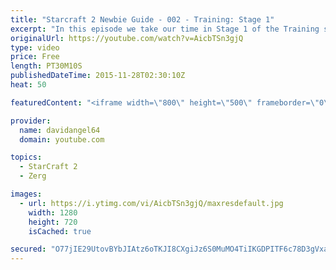 ```yaml
---
title: "Starcraft 2 Newbie Guide - 002 - Training: Stage 1"
excerpt: "In this episode we take our time in Stage 1 of the Training section of Starcraft 2.  Starcraft 2 Newbie Guide Playlist: https://www.youtube.com/playlist?list=PL5UmyuxWKXvrNOHKIp9VWkMMikqE9AOxZ  Other places to find my stuff: Twitter: http://twitter.com/davidangel64 Twitch: http://twitch.tv/davidangel64"
originalUrl: https://youtube.com/watch?v=AicbTSn3gjQ
type: video
price: Free
length: PT30M10S
publishedDateTime: 2015-11-28T02:30:10Z
heat: 50

featuredContent: "<iframe width=\"800\" height=\"500\" frameborder=\"0\" src=\"https://www.youtube.com/embed/AicbTSn3gjQ\" allow=\"accelerometer; autoplay; encrypted-media; gyroscope; picture-in-picture\" allowfullscreen></iframe>"

provider:
  name: davidangel64
  domain: youtube.com

topics:
  - StarCraft 2
  - Zerg

images:
  - url: https://i.ytimg.com/vi/AicbTSn3gjQ/maxresdefault.jpg
    width: 1280
    height: 720
    isCached: true

secured: "O77jIE29UtovBYbJIAtz6oTKJI8CXgiJz6S0MuMO4TiIKGDPITF6c78D3gVxaC19q9SjqAFTaRgdv5z2e5upaMamwIXQHqPSA1PJ9H8xv4vtj0BndvYAcep5jrqtirME4qIW9sBbfCzsRIO/2O6VJPUiPNdjaLm37AqmBkRiFqmCOD6quToxbpaStB/FQXei5nMfQpC9LAOgAr0ofReZAJAiA0+XUYy4IPlM6/ObSNNefnEJB8zN25cpC15G4v0vnFl1PTT1pNrNe0jhLR4+Omsa8accT8BEPQIojP7wWjfqbgA/UqGSahMaROBN8osB2hqRufFm3Ugl3jKcDU4reh9QzOZCN7u7/d3381W68UXDQiNa1lpwFvqk7AXUe0/AIjEHSyBm84NwkLuASicyOUfAIuAEVD0yOSJrnugvsPQ=;I9YCba2mC+Yso62p9ENDVQ=="
---
```


